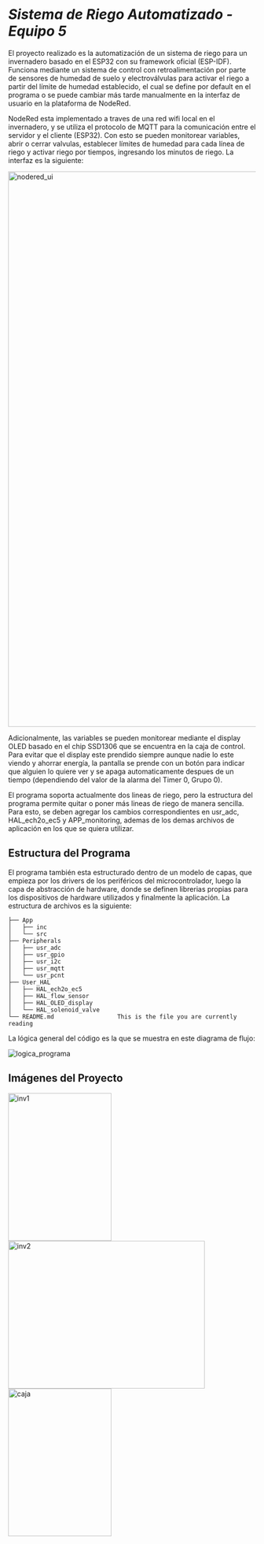 # _Sistema de Riego Automatizado - Equipo 5_

El proyecto realizado es la automatización de un sistema de riego para un invernadero basado en el ESP32 con su framework oficial (ESP-IDF). Funciona mediante un sistema de control con retroalimentación por parte de sensores de humedad de suelo y electroválvulas para activar el riego a partir del límite de humedad establecido, el cual se define por default en el programa o se puede cambiar más tarde manualmente en la interfaz de usuario en la plataforma de NodeRed.

NodeRed esta implementado a traves de una red wifi local en el invernadero, y se utiliza el protocolo de MQTT para la comunicación entre el servidor y el cliente (ESP32). Con esto se pueden monitorear variables, abrir o cerrar valvulas, establecer límites de humedad para cada línea de riego y activar riego por tiempos, ingresando los minutos de riego. La interfaz es la siguiente:

<img width="1128" alt="nodered_ui" src="https://user-images.githubusercontent.com/87957114/144632451-141f0767-4ce2-47ec-99ed-3d90f93cc7d0.png">


Adicionalmente, las variables se pueden monitorear mediante el display OLED basado en el chip SSD1306 que se encuentra en la caja de control. Para evitar que el display este prendido siempre aunque nadie lo este viendo y ahorrar energía, la pantalla se prende con un botón para indicar que alguien lo quiere ver y se apaga automaticamente despues de un tiempo (dependiendo del valor de la alarma del Timer 0, Grupo 0).

El programa soporta actualmente dos lineas de riego, pero la estructura del programa permite quitar o poner más lineas de riego de manera sencilla. Para esto, se deben agregar los cambios correspondientes en usr_adc, HAL_ech2o_ec5 y APP_monitoring, ademas de los demas archivos de aplicación en los que se quiera utilizar. 


## Estructura del Programa
El programa también esta estructurado dentro de un modelo de capas, que empieza por los drivers de los periféricos del microcontrolador, luego la capa de abstracción de hardware, donde se definen librerias propias para los dispositivos de hardware utilizados y finalmente la aplicación. La estructura de archivos es la siguiente:

```
├── App
│   ├── inc
│   └── src 
├── Peripherals
│   ├── usr_adc
│   ├── usr_gpio
│   ├── usr_i2c
│   ├── usr_mqtt
│   └── usr_pcnt
├── User_HAL
│   ├── HAL_ech2o_ec5
│   ├── HAL_flow_sensor
│   ├── HAL_OLED_display
│   └── HAL_solenoid_valve
└── README.md                  This is the file you are currently reading
```
La lógica general del código es la que se muestra en este diagrama de flujo:

![logica_programa](https://user-images.githubusercontent.com/87957114/144633934-4d7cf7fb-4671-46ea-ba52-e6c500614ac3.png)

## Imágenes del Proyecto

<p float="left">
  <img width="210" height="300" alt="inv1" src="https://user-images.githubusercontent.com/87957114/144634263-2a2472b4-2ebd-45b0-baa8-a117880d4c79.png" />
  <img width="400" height="300" alt="inv2" src="https://user-images.githubusercontent.com/87957114/144634292-6ef19086-cee0-467b-80e1-c1db5560740f.png" />
  <img width="210" height="300" alt="caja" src="https://user-images.githubusercontent.com/87957114/144634327-b0df1801-1c2e-4808-8500-4af789ff3822.png" />
</p>
